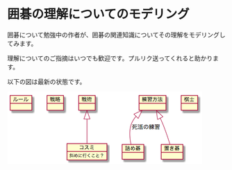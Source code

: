 # 囲碁の理解についてのモデリング

囲碁について勉強中の作者が、囲碁の関連知識についてその理解をモデリングしてみます。

理解についてのご指摘はいつでも歓迎です。プルリク送ってくれると助かります。

以下の図は最新の状態です。

![モデル図](KnowledgeBase.png)